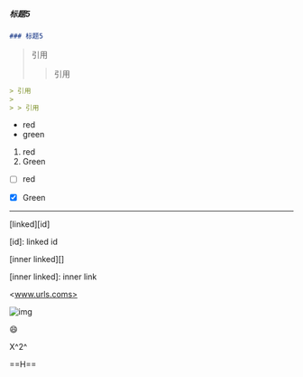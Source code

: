 ##### 标题5

```markdown
### 标题5
```

> 引用
>
> > 引用	

```markdown
> 引用
>
> > 引用
```



* red
* green



1. red
2. Green



- [ ] red
- [x] Green



[^footnote]: hello **footnote**.



---



[linked][id]

[id]: linked id

[inner linked][]

[inner linked]: inner link

<www.urls.coms>



![img](.../img/java/1.png)

:smile:

X^2^

==H==











